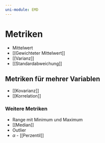 ```yaml
---
uni-module: EMD
---
```


# Metriken

- Mittelwert
- [[Gewichteter Mittelwert]]
- [[Varianz]]
- [[Standardabweichung]]

## Metriken für mehrer Variablen

- [[Kovarianz]]
- [[Korrelation]]

### Weitere Metriken

- Range mit Minimum und Maximum
- [[Median]]
- Outlier
- $\alpha$ - [[Perzentil]]
